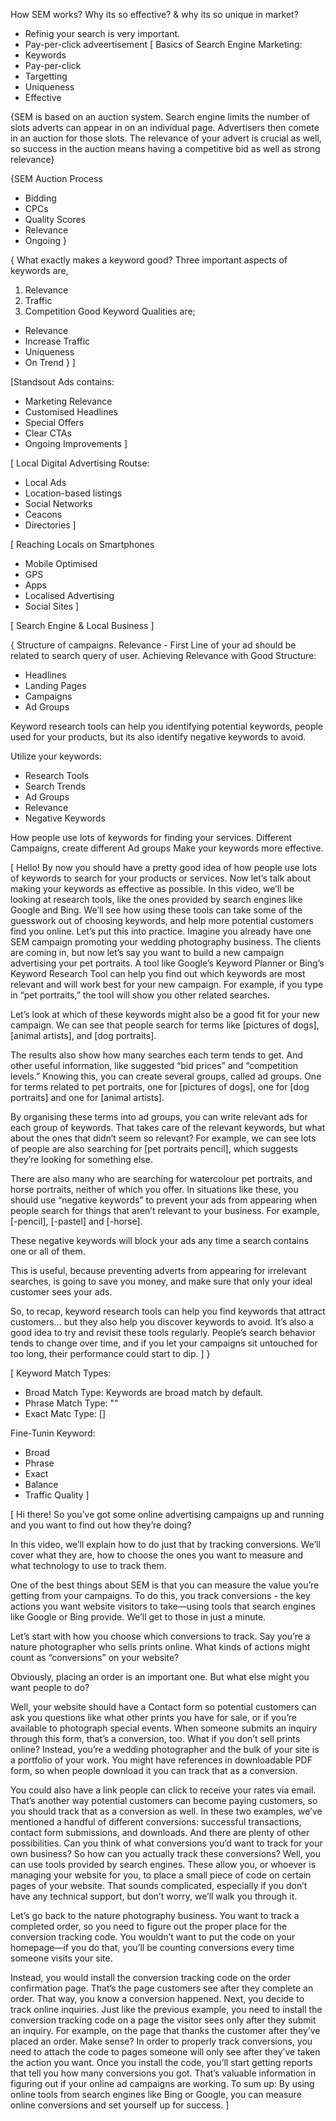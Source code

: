 How SEM works?
Why its so effective? & why its so unique in market?
- Refinig your search is very important.
- Pay-per-click adveertisement
[
  Basics of Search Engine Marketing:
- Keywords
- Pay-per-click
- Targetting
- Uniqueness
- Effective

{SEM is based on an auction system. Search engine limits the number of slots adverts can appear in on an individual page. Advertisers then comete in an auction for those slots.
The relevance of your advert is crucial as well, so success in the auction means having a competitive bid as well as strong relevance}

{SEM Auction Process
- Bidding
- CPCs
- Quality Scores
- Relevance
- Ongoing
}

{
  What exactly makes a keyword good? Three important aspects of keywords are,
1) Relevance
2) Traffic
3) Competition
Good Keyword Qualities are;
- Relevance
- Increase Traffic
- Uniqueness
- On Trend
}
]

[Standsout Ads contains:
- Marketing Relevance
- Customised Headlines
- Special Offers
- Clear CTAs
- Ongoing Improvements
]

[
  Local Digital Advertising Routse:
  - Local Ads
  - Location-based listings
  - Social Networks
  - Ceacons
  - Directories
]

[
  Reaching Locals on Smartphones
- Mobile Optimised
- GPS
- Apps
- Localised Advertising
- Social Sites
]

[
  Search Engine & Local Business
]

{
  Structure of campaigns.
  Relevance - First Line of your ad should be related to search query of user. Achieving Relevance with Good Structure:
  - Headlines
  - Landing Pages
  - Campaigns
  - Ad Groups

Keyword research tools can help you identifying potential keywords, people used for your products, but its also identify negative keywords to avoid.

Utilize your keywords:
- Research Tools
- Search Trends
- Ad Groups
- Relevance
- Negative Keywords

How people use lots of keywords for finding your services.
Different Campaigns, create different Ad groups
Make your keywords more effective.

[
  Hello! By now you should have a pretty good idea of how people use lots of keywords to search for your products or services. Now let’s talk about making your keywords as effective as possible. In this video, we’ll be looking at research tools, like the ones provided by search engines like Google and Bing. We’ll see how using these tools can take some of the guesswork out of choosing keywords, and help more potential customers find you online. Let’s put this into practice. Imagine you already have one SEM campaign promoting your wedding photography business. The clients are coming in, but now let’s say you want to build a new campaign advertising your pet portraits. A tool like Google’s Keyword Planner or Bing’s Keyword Research Tool can help you find out which keywords are most relevant and will work best for your new campaign. For example, if you type in “pet portraits,” the tool will show you other related searches.

Let’s look at which of these keywords might also be a good fit for your new campaign. We can see that people search for terms like [pictures of dogs], [animal artists], and [dog portraits].

The results also show how many searches each term tends to get. And other useful information, like suggested “bid prices” and “competition levels.” Knowing this, you can create several groups, called ad groups. One for terms related to pet portraits, one for [pictures of dogs], one for [dog portraits] and one for [animal artists].

By organising these terms into ad groups, you can write relevant ads for each group of keywords. That takes care of the relevant keywords, but what about the ones that didn’t seem so relevant? For example, we can see lots of people are also searching for [pet portraits pencil], which suggests they’re looking for something else.

There are also many who are searching for watercolour pet portraits, and horse portraits, neither of which you offer. In situations like these, you should use “negative keywords” to prevent your ads from appearing when people search for things that aren’t relevant to your business. For example, [-pencil], [-pastel] and [-horse].

These negative keywords will block your ads any time a search contains one or all of them.

This is useful, because preventing adverts from appearing for irrelevant searches, is going to save you money, and make sure that only your ideal customer sees your ads.

So, to recap, keyword research tools can help you find keywords that attract customers… but they also help you discover keywords to avoid. It’s also a good idea to try and revisit these tools regularly. People’s search behavior tends to change over time, and if you let your campaigns sit untouched for too long, their performance could start to dip.
]
}

[
  Keyword Match Types: 
- Broad Match Type: Keywords are broad match by default.
- Phrase Match Type: ""
- Exact Matc Type: []

Fine-Tunin Keyword:
- Broad
- Phrase
- Exact
- Balance
- Traffic Quality
]

[
  Hi there! So you’ve got some online advertising campaigns up and running and you want to find out how they’re doing?

In this video, we’ll explain how to do just that by tracking conversions. We’ll cover what they are, how to choose the ones you want to measure and what technology to use to track them.

One of the best things about SEM is that you can measure the value you’re getting from your campaigns. To do this, you track conversions - the key actions you want website visitors to take—using tools that search engines like Google or Bing provide. We’ll get to those in just a minute.

Let’s start with how you choose which conversions to track. Say you’re a nature photographer who sells prints online. What kinds of actions might count as “conversions” on your website?

Obviously, placing an order is an important one. But what else might you want people to do?

Well, your website should have a Contact form so potential customers can ask you questions like what other prints you have for sale, or if you’re available to photograph special events. When someone submits an inquiry through this form, that’s a conversion, too. What if you don’t sell prints online? Instead, you’re a wedding photographer and the bulk of your site is a portfolio of your work. You might have references in downloadable PDF form, so when people download it you can track that as a conversion.

You could also have a link people can click to receive your rates via email. That’s another way potential customers can become paying customers, so you should track that as a conversion as well. In these two examples, we’ve mentioned a handful of different conversions: successful transactions, contact form submissions, and downloads. And there are plenty of other possibilities. Can you think of what conversions you’d want to track for your own business? So how can you actually track these conversions? Well, you can use tools provided by search engines. These allow you, or whoever is managing your website for you, to place a small piece of code on certain pages of your website. That sounds complicated, especially if you don’t have any technical support, but don’t worry, we’ll walk you through it.

Let’s go back to the nature photography business. You want to track a completed order, so you need to figure out the proper place for the conversion tracking code. You wouldn’t want to put the code on your homepage—if you do that, you’ll be counting conversions every time someone visits your site.

Instead, you would install the conversion tracking code on the order confirmation page. That’s the page customers see after they complete an order. That way, you know a conversion happened. Next, you decide to track online inquiries. Just like the previous example, you need to install the conversion tracking code on a page the visitor sees only after they submit an inquiry. For example, on the page that thanks the customer after they’ve placed an order. Make sense? In order to properly track conversions, you need to attach the code to pages someone will only see after they’ve taken the action you want. Once you install the code, you’ll start getting reports that tell you how many conversions you got. That’s valuable information in figuring out if your online ad campaigns are working. To sum up: By using online tools from search engines like Bing or Google, you can measure online conversions and set yourself up for success.
]




















